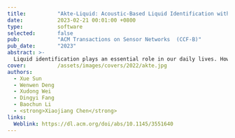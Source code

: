 ```yaml
---
title:          "Akte-Liquid: Acoustic-Based Liquid Identification with Smartphones"
date:           2023-02-21 00:01:00 +0800
type:           software
selected:       false
pub:            "ACM Transactions on Sensor Networks  (CCF-B)"
pub_date:       "2023"
abstract: >-
  Liquid identification plays an essential role in our daily lives. However, existing RF sensing approaches still require dedicated hardware such as RFID readers and UWB transceivers, which are not readily available to most users. In this article, we propose Akte-Liquid, which leverages the speaker on smartphones to transmit acoustic signals, and the microphone on smartphones to receive reflected signals to identify liquid types and analyze the liquid concentration. Our work arises from the acoustic intrinsic impedance property of liquids, in that different liquids have different intrinsic impedance, causing reflected acoustic signals of liquids to differ. Then, we discover that the amplitude-frequency feature of reflected signals may be utilized to represent the liquid feature. With this insight, we propose new mechanisms to eliminate the interference caused by hardware and multi-path propagation effects to extract the liquid features. In addition, we design a new Siamese network-based structure with a specific training sample selection mechanism to reconstruct the extracted feature to container-irrelevant features. Our experimental evaluations demonstrate that Akte-Liquid is able to distinguish 20 types of liquids at a higher accuracy, and to identify food additives and measure protein concentration in the artificial urine with a 92.3% accuracy under 1 mg/100 mL as well. 
cover:          /assets/images/covers/2022/akte.jpg
authors:
  - Xue Sun
  - Wenwen Deng
  - Xudong Wei
  - Dingyi Fang
  - Baochun Li
  - <strong>Xiaojiang Chen</strong>
links:
  Weblink: https://dl.acm.org/doi/abs/10.1145/3551640
---
```

